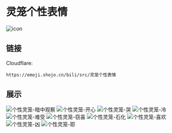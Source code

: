 # 灵笼个性表情
![icon](https://emoji.shojo.cn/bili/src/灵笼个性表情/icon.png)
## 链接
Cloudflare:
```
https://emoji.shojo.cn/bili/src/灵笼个性表情
```
## 展示
![个性灵笼-暗中观察](https://emoji.shojo.cn/bili/src/灵笼个性表情/个性灵笼-暗中观察.png)
![个性灵笼-开心](https://emoji.shojo.cn/bili/src/灵笼个性表情/个性灵笼-开心.png)
![个性灵笼-哭](https://emoji.shojo.cn/bili/src/灵笼个性表情/个性灵笼-哭.png)
![个性灵笼-冷](https://emoji.shojo.cn/bili/src/灵笼个性表情/个性灵笼-冷.png)
![个性灵笼-难受](https://emoji.shojo.cn/bili/src/灵笼个性表情/个性灵笼-难受.png)
![个性灵笼-窃喜](https://emoji.shojo.cn/bili/src/灵笼个性表情/个性灵笼-窃喜.png)
![个性灵笼-石化](https://emoji.shojo.cn/bili/src/灵笼个性表情/个性灵笼-石化.png)
![个性灵笼-喜欢](https://emoji.shojo.cn/bili/src/灵笼个性表情/个性灵笼-喜欢.png)
![个性灵笼-凶](https://emoji.shojo.cn/bili/src/灵笼个性表情/个性灵笼-凶.png)
![个性灵笼-耶](https://emoji.shojo.cn/bili/src/灵笼个性表情/个性灵笼-耶.png)
